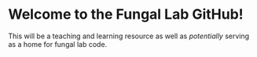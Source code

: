 # Welcome to the Fungal Lab GitHub!
This will be a teaching and learning resource as well as *potentially* serving as a home for fungal lab code.
